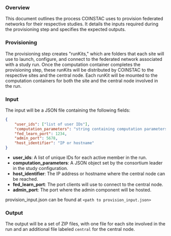 ### Overview

This document outlines the process COINSTAC uses to provision federated networks for their respective studies. It details the inputs required during the provisioning step and specifies the expected outputs.

### Provisioning

The provisioning step creates "runKits," which are folders that each site will use to launch, configure, and connect to the federated network associated with a study run. Once the computation container completes the provisioning step, these runKits will be distributed by COINSTAC to the respective sites and the central node. Each runKit will be mounted to the computation containers for both the site and the central node involved in the run.

### Input

The input will be a JSON file containing the following fields:

```json
{
    "user_ids": ["list of user IDs"],
    "computation_parameters": "string containing computation parameters",
    "fed_learn_port": 1234,
    "admin_port": 5678,
    "host_identifier": "IP or hostname"
}
```

- **user_ids**: A list of unique IDs for each active member in the run.
- **computation_parameters**: A JSON object set by the consortium leader in the study configuration.
- **host_identifier**: The IP address or hostname where the central node can be reached.
- **fed_learn_port**: The port clients will use to connect to the central node.
- **admin_port**: The port where the admin component will be hosted.

provision_input.json can be found at `<path to provision_input.json>`

### Output

The output will be a set of ZIP files, with one file for each site involved in the run and an additional file labeled `central` for the central node.
